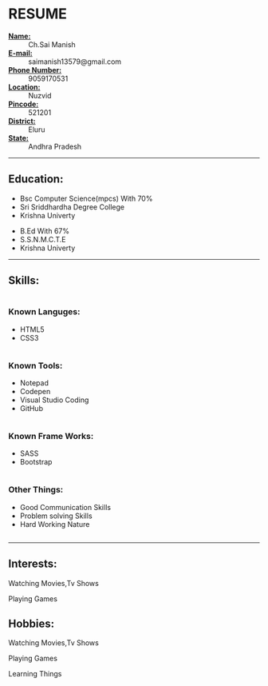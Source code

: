 <!DOCTYPE html>
<head>
<style>

* {
  font-family: Arial, Helvetica, sans-serif;
}

body {
  background:#E5E4E2;
  border:5px solid #DA0A0A;
  padding:10px;
}

h1 {
 color:#4CC417;
 text-align:center;
}

h2 {
 margin:10px;
 padding:10px;
 background-color: skyblue;
 display: inline-block;
 border: 2px solid skyblue;
 border-radius: 30px 15px;
 color: white;
 text-shadow: 2px 2px 4px #000000;
}

h3 {
  background-color:blue;
  margin:10px;
  padding:10px;
  display: inline-block;
  border: 2px solid blue; 
  border-radius: 30px 15px;
  text-shadow: 2px 2px 5px red;
}

.column {
  float: left;
  width: 25%;
  height: 300px;
} 

.row:after {
  content: "";
  margin:10px;
  padding:10px;
  display: table;
  clear: both;
}

@media only screen and (min-width: 500px) {
  body {
    background-color: #E5E4E2;
  }
}

@media only screen and (max-width: 1000px) {
  body {
    background-color: #D8CECF;
  }
}

</style>
</head>

<body>
<h1>RESUME</h1>

<dl>
<dt><b><u>Name:</u></b></dt>
<dd>Ch.Sai Manish</dd>
<dt><b><u>E-mail:</u></b></dt>
<dd>saimanish13579@gmail.com</dd>
<dt><b><u>Phone Number:</u></b></dt>
<dd>9059170531</dd>
<dt><b><u>Location:</u></b></dt>
<dd>Nuzvid</dd>
<dt><b><u>Pincode:</u></b></dt>
<dd>521201</dd>
<dt><b><u>District:</u></b></dt>
<dd>Eluru</dd>
<dt><b><u>State:</u></b></dt>
<dd>Andhra Pradesh</dd>
</dl>

<hr>

<h2>Education:</h2>
<ul>
<li>Bsc Computer Science(mpcs) With 70%</li>
<li>Sri Sriddhardha Degree College</li>
<li>Krishna Univerty</li>
</ul>
<ul>
<li>B.Ed With 67%</li>
<li>S.S.N.M.C.T.E</li>
<li>Krishna Univerty</li>
</ul>
 
<hr>

<h2>Skills:</h2>
<div calss= "row">
<div class="column">
<h3>Known Languges:</h3>
<ul>
<li>HTML5</li>
<li>CSS3</li>
</ul>
</div>

<div class="column">
<h3>Known Tools:</h3>
<ul>
<li>Notepad</li>
<li>Codepen</li>
<li>Visual Studio Coding</li>
<li>GitHub</li>
</ul>
</div>

<div class="column">
<h3>Known Frame Works:</h3>
<ul>
<li>SASS</li>
<li>Bootstrap</li>
</ul>
</div>

<div class="column">
<h3>Other Things:</h3>
<ul>
<li>Good Communication Skills</li>
<li>Problem solving Skills</li>
<li>Hard Working Nature</li>
</ul>
 </div>
</div>

<hr>

<h2>Interests:</h2>
<p>Watching Movies,Tv Shows</p>
<p>Playing Games</p>

<h2>Hobbies:</h2>
<p>Watching Movies,Tv Shows</p>
<p>Playing Games</p>
<p>Learning Things</p>



</body>
</html>

